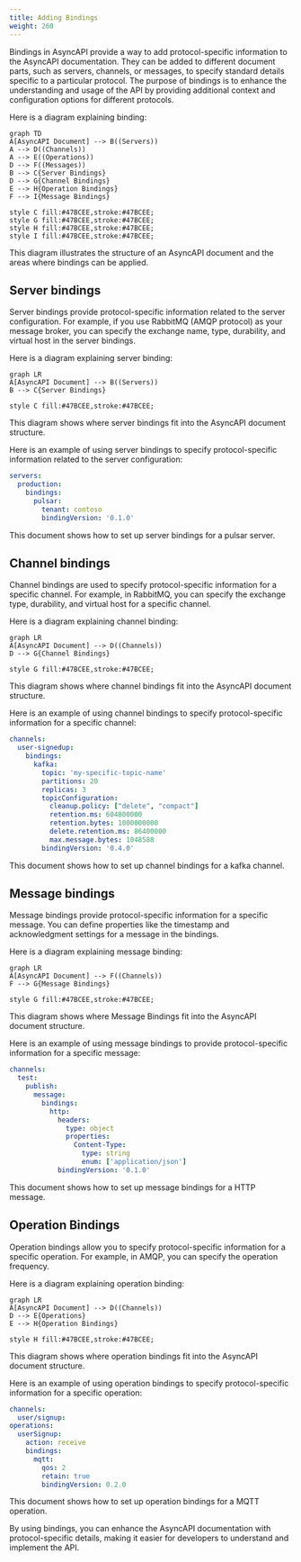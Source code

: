 ```yaml
---
title: Adding Bindings
weight: 260
---
```


Bindings in AsyncAPI provide a way to add protocol-specific information to the AsyncAPI documentation. They can be added to different document parts, such as servers, channels, or messages, to specify standard details specific to a particular protocol. The purpose of bindings is to enhance the understanding and usage of the API by providing additional context and configuration options for different protocols.

Here is a diagram explaining binding:

```mermaid
graph TD
A[AsyncAPI Document] --> B((Servers))
A --> D((Channels))
A --> E((Operations))
D --> F((Messages))
B --> C{Server Bindings}
D --> G{Channel Bindings}
E --> H{Operation Bindings}
F --> I{Message Bindings}

style C fill:#47BCEE,stroke:#47BCEE;
style G fill:#47BCEE,stroke:#47BCEE;
style H fill:#47BCEE,stroke:#47BCEE;
style I fill:#47BCEE,stroke:#47BCEE;
```

This diagram illustrates the structure of an AsyncAPI document and the areas where bindings can be applied.

## Server bindings

Server bindings provide protocol-specific information related to the server configuration. For example, if you use RabbitMQ (AMQP protocol) as your message broker, you can specify the exchange name, type, durability, and virtual host in the server bindings.

Here is a diagram explaining server binding:

```mermaid
graph LR
A[AsyncAPI Document] --> B((Servers))
B --> C{Server Bindings}

style C fill:#47BCEE,stroke:#47BCEE;
```

This diagram shows where server bindings fit into the AsyncAPI document structure.

Here is an example of using server bindings to specify protocol-specific information related to the server configuration:

```yml
servers:
  production:
    bindings:
      pulsar:
        tenant: contoso
        bindingVersion: '0.1.0'
```

This document shows how to set up server bindings for a pulsar server.

## Channel bindings

Channel bindings are used to specify protocol-specific information for a specific channel. For example, in RabbitMQ, you can specify the exchange type, durability, and virtual host for a specific channel.

Here is a diagram explaining channel binding:

```mermaid
graph LR
A[AsyncAPI Document] --> D((Channels))
D --> G{Channel Bindings}

style G fill:#47BCEE,stroke:#47BCEE;
```

This diagram shows where channel bindings fit into the AsyncAPI document structure.

Here is an example of using channel bindings to specify protocol-specific information for a specific channel:

```yml
channels:
  user-signedup:
    bindings:
      kafka:
        topic: 'my-specific-topic-name'
        partitions: 20
        replicas: 3
        topicConfiguration:
          cleanup.policy: ["delete", "compact"]
          retention.ms: 604800000
          retention.bytes: 1000000000
          delete.retention.ms: 86400000
          max.message.bytes: 1048588
        bindingVersion: '0.4.0'
```

This document shows how to set up channel bindings for a kafka channel.

## Message bindings

Message bindings provide protocol-specific information for a specific message. You can define properties like the timestamp and acknowledgment settings for a message in the bindings.

Here is a diagram explaining message binding:

```mermaid
graph LR
A[AsyncAPI Document] --> F((Channels))
F --> G{Message Bindings}

style G fill:#47BCEE,stroke:#47BCEE;
```

This diagram shows where Message Bindings fit into the AsyncAPI document structure.

Here is an example of using message bindings to provide protocol-specific information for a specific message:

```yml
channels:
  test:
    publish:
      message:
        bindings:
          http:
            headers:
              type: object
              properties:
                Content-Type:
                  type: string
                  enum: ['application/json']
            bindingVersion: '0.1.0'
```

This document shows how to set up message bindings for a HTTP message.

## Operation Bindings

Operation bindings allow you to specify protocol-specific information for a specific operation. For example, in AMQP, you can specify the operation frequency.

Here is a diagram explaining operation binding:

```mermaid
graph LR
A[AsyncAPI Document] --> D((Channels))
D --> E{Operations}
E --> H{Operation Bindings}

style H fill:#47BCEE,stroke:#47BCEE;
```

This diagram shows where operation bindings fit into the AsyncAPI document structure.

Here is an example of using operation bindings to specify protocol-specific information for a specific operation:

```yml
channels:
  user/signup:
operations:
  userSignup:
    action: receive
    bindings:
      mqtt:
        qos: 2
        retain: true
        bindingVersion: 0.2.0
```

This document shows how to set up operation bindings for a MQTT operation.

By using bindings, you can enhance the AsyncAPI documentation with protocol-specific details, making it easier for developers to understand and implement the API.
